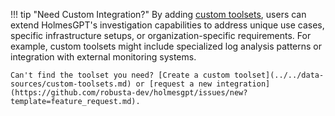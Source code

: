 !!! tip "Need Custom Integration?"
    By adding [custom toolsets](../../data-sources/custom-toolsets.md), users can extend HolmesGPT's investigation capabilities to address unique use cases, specific infrastructure setups, or organization-specific requirements. For example, custom toolsets might include specialized log analysis patterns or integration with external monitoring systems.

    Can't find the toolset you need? [Create a custom toolset](../../data-sources/custom-toolsets.md) or [request a new integration](https://github.com/robusta-dev/holmesgpt/issues/new?template=feature_request.md).
